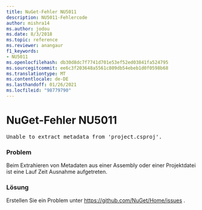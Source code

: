 ```yaml
---
title: NuGet-Fehler NU5011
description: NU5011-Fehlercode
author: mishra14
ms.author: jodou
ms.date: 8/3/2018
ms.topic: reference
ms.reviewer: anangaur
f1_keywords:
- NU5011
ms.openlocfilehash: db30d8dc7f7741d701e53ef52ed03841fa524795
ms.sourcegitcommit: ee6c3f203648a5561c809db54ebeb1d0f0598b68
ms.translationtype: MT
ms.contentlocale: de-DE
ms.lasthandoff: 01/26/2021
ms.locfileid: "98779790"
---
```

# <a name="nuget-error-nu5011"></a>NuGet-Fehler NU5011
<pre>Unable to extract metadata from 'project.csproj'.</pre>

### <a name="issue"></a>Problem

Beim Extrahieren von Metadaten aus einer Assembly oder einer Projektdatei ist eine Lauf Zeit Ausnahme aufgetreten.


### <a name="solution"></a>Lösung

Erstellen Sie ein Problem unter https://github.com/NuGet/Home/issues .

